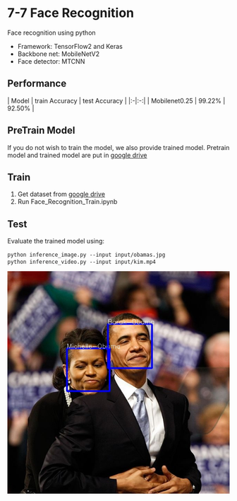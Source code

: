 # 7-7 Face Recognition
Face recognition using python

- Framework: TensorFlow2 and Keras
- Backbone net: MobileNetV2 
- Face detector: MTCNN

## Performance
| Model | train Accuracy | test Accuracy |
|:-|:-:|
| Mobilenet0.25 | 99.22% | 92.50% |

## PreTrain Model
If you do not wish to train the model, we also provide trained model. Pretrain model and trained model are put in
[google drive](https://drive.google.com/drive/folders/1otgK5wd7axsLtDjvB2JcZ8xQ9kKLXZrj?usp=sharing)

## Train
1. Get dataset from [google drive](https://drive.google.com/drive/folders/1WGSotRtFPYGuxPEGkWWRsBPlVXFSvl7p?usp=sharing)
2. Run Face_Recognition_Train.ipynb

## Test
Evaluate the trained model using:
```
python inference_image.py --input input/obamas.jpg
python inference_video.py --input input/kim.mp4
```

![screen shot](output/result.jpg)